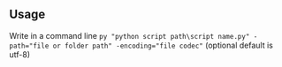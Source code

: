 ## Usage
Write in a command line `py "python script path\script name.py" -path="file or folder path" -encoding="file codec"` (optional default is utf-8)

